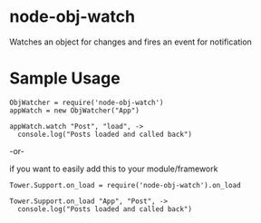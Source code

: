 node-obj-watch
==============

Watches an object for changes and fires an event for notification

Sample Usage
============

```
ObjWatcher = require('node-obj-watch')
appWatch = new ObjWatcher("App")

appWatch.watch "Post", "load", ->
  console.log("Posts loaded and called back")
```
-or-

if you want to easily add this to your module/framework

```
Tower.Support.on_load = require('node-obj-watch').on_load

Tower.Support.on_load "App", "Post", ->
  console.log("Posts loaded and called back")
```
